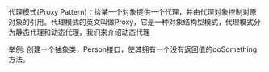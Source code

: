 代理模式(Proxy Pattern)︰给某一个对象提供一个代理，并由代理对象控制对原对象的引用。代理模式的英文叫做Proxy，它是一种对象结构型模式，代理模式分为静态代理和动态代理，我们来介绍动态代理

举例:
创建一个抽象类，Person接口，使其拥有一个没有返回值的doSomething方法。
